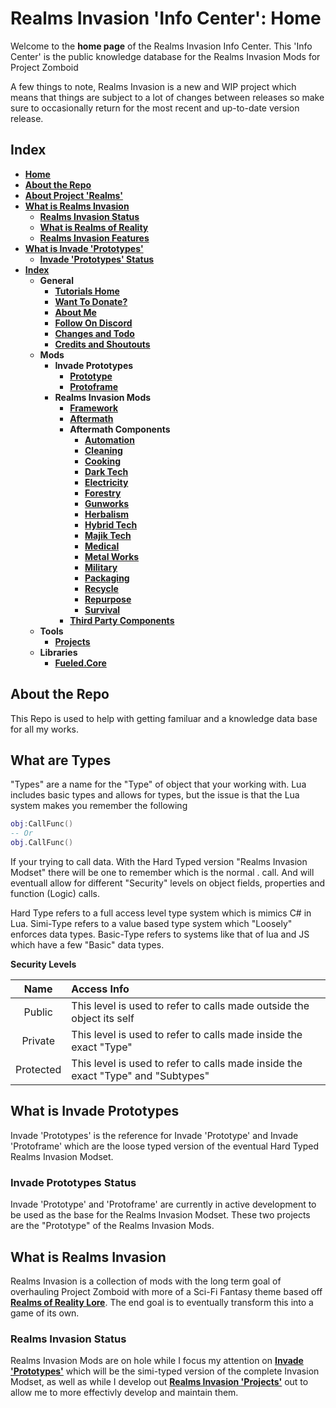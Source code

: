# Realms Invasion 'Info Center': **Home**

Welcome to the **home page** of the Realms Invasion Info Center. 
This 'Info Center' is the public knowledge database for the Realms Invasion Mods for Project Zomboid

A few things to note, 
Realms Invasion is a new and WIP project which means that things are subject to a lot of changes between releases so make sure to occasionally return for the most recent and up-to-date version release.

## **Index**
- [**Home**](https://github.com/FueledByOCHD/Realms-Invasion-Info-Center/blob/develop/README.md)
- [**About the Repo**](https://github.com/FueledByOCHD/Realms-Invasion-Info-Center/blob/develop/README.md#about-the-repo)
- [**About Project 'Realms'**](https://github.com/FueledByOCHD/Realms-Invasion-Info-Center/blob/develop/AboutProjectRealms.md)
- [**What is Realms Invasion**](https://github.com/FueledByOCHD/Realms-Invasion-Info-Center/blob/develop/README.md#what-is-realms-invasion)
	- [**Realms Invasion Status**]()
	- [**What is Realms of Reality**](https://github.com/FueledByOCHD/Realms-Invasion-Info-Center/blob/develop/AboutRealmsOfReality.md)
    - [**Realms Invasion Features**](https://github.com/FueledByOCHD/Realms-Invasion-Info-Center/blob/develop/README.md#realms-invasion-features)
- [**What is Invade 'Prototypes'**]()
	- [**Invade 'Prototypes' Status**]()    
- [**Index**](https://github.com/FueledByOCHD/Realms-Invasion-Info-Center/blob/develop/README.md#index)
    - **General**
        - [**Tutorials Home**](https://github.com/FueledByOCHD/Realms-Invasion-Info-Center/blob/develop/Tutorials/TutorialsHome.md)
        - [**Want To Donate?**](https://github.com/FueledByOCHD/Realms-Invasion-Info-Center/blob/develop/DonateToRI.md)
        - [**About Me**](https://github.com/FueledByOCHD/Realms-Invasion-Info-Center/blob/develop/AboutMe.md)
        - [**Follow On Discord**](https://discord.gg/8P2kvwm)
        - [**Changes and Todo**](https://github.com/FueledByOCHD/Realms-Invasion-Info-Center/blob/develop/Changes/RI_Todos.md)
        - [**Credits and Shoutouts**](https://github.com/FueledByOCHD/Realms-Invasion-Info-Center/blob/develop/Credits/RI_FullCredits.md)
    - **Mods**
		- **Invade Prototypes**
			- [**Prototype**](https://github.com/FueledByOCHD/Realms-Invasion-Info-Center/blob/develop/Mods/Prototypes/Prototype/InvadeProto.md)
			- [**Protoframe**]()
		- **Realms Invasion Mods**
        	- [**Framework**](https://github.com/FueledByOCHD/Realms-Invasion-Info-Center/blob/develop/Mods/Framework/RI_Frame.md)
        	- [**Aftermath**](https://github.com/FueledByOCHD/Realms-Invasion-Info-Center/blob/develop/Mods/Aftermath/RI_Aftermath.md)
        	- **Aftermath Components**
            	- [**Automation**](https://github.com/FueledByOCHD/Realms-Invasion-Info-Center/blob/develop/Mods/Aftermath/Components/Automation/RI_Automate.md)
            	- [**Cleaning**](https://github.com/FueledByOCHD/Realms-Invasion-Info-Center/blob/develop/Mods/Aftermath/Components/Cleaning/RI_Clean.md)
            	- [**Cooking**](https://github.com/FueledByOCHD/Realms-Invasion-Info-Center/blob/develop/Mods/Aftermath/Components/Cooking/RI_Cook.md)
            	- [**Dark Tech**](https://github.com/FueledByOCHD/Realms-Invasion-Info-Center/blob/develop/Mods/Aftermath/Components/DarkTech/RI_TechDark.md)
            	- [**Electricity**](https://github.com/FueledByOCHD/Realms-Invasion-Info-Center/blob/develop/Mods/Aftermath/Components/Electricity/RI_Electric.md)
            	- [**Forestry**](https://github.com/FueledByOCHD/Realms-Invasion-Info-Center/blob/develop/Mods/Aftermath/Components/Forestry/RI_Log.md)
            	- [**Gunworks**](https://github.com/FueledByOCHD/Realms-Invasion-Info-Center/blob/develop/Mods/Aftermath/Components/Gunworks/RI_Guns.md)
            	- [**Herbalism**](https://github.com/FueledByOCHD/Realms-Invasion-Info-Center/blob/develop/Mods/Aftermath/Components/Herbalism/RI_Herb.md)
            	- [**Hybrid Tech**](https://github.com/FueledByOCHD/Realms-Invasion-Info-Center/blob/develop/Mods/Aftermath/Components/HybridTech/RI_TechHybrid.md)
            	- [**Majik Tech**](https://github.com/FueledByOCHD/Realms-Invasion-Info-Center/blob/develop/Mods/Aftermath/Components/MajikTech/RI_TechMajik.md)
            	- [**Medical**](https://github.com/FueledByOCHD/Realms-Invasion-Info-Center/blob/develop/Mods/Aftermath/Components/Medical/RI_Heal.md)
            	- [**Metal Works**](https://github.com/FueledByOCHD/Realms-Invasion-Info-Center/blob/develop/Mods/Aftermath/Components/Metal%20Works/RI_Smith.md)
            	- [**Military**](https://github.com/FueledByOCHD/Realms-Invasion-Info-Center/blob/develop/Mods/Aftermath/Components/Military/RI_QRF.md)
            	- [**Packaging**](https://github.com/FueledByOCHD/Realms-Invasion-Info-Center/blob/develop/Mods/Aftermath/Components/Packaging/RI_Package.md)
            	- [**Recycle**](https://github.com/FueledByOCHD/Realms-Invasion-Info-Center/blob/develop/Mods/Aftermath/Components/Recycle/RI_Recycle.md)
            	- [**Repurpose**](https://github.com/FueledByOCHD/Realms-Invasion-Info-Center/blob/develop/Mods/Aftermath/Components/Repurpase/RI_Reuse.md)
            	- [**Survival**](https://github.com/FueledByOCHD/Realms-Invasion-Info-Center/blob/develop/Mods/Aftermath/Components/Survival/RI_Survival.md)
        	- [**Third Party Components**](https://github.com/FueledByOCHD/Realms-Invasion-Info-Center/blob/develop/Mods/Aftermath/Components/ThirdPartyMods.md)
    - **Tools**
        - [**Projects**](https://github.com/FueledByOCHD/Realms-Invasion-Info-Center/blob/develop/Tools/Projects/RI_Projects.md)
    - **Libraries**
        - [**Fueled.Core**](https://github.com/FueledByOCHD/Realms-Invasion-Info-Center/blob/develop/Libraries/Fueled%20Core/FueledCore.md)



## **About the Repo**

This Repo is used to help with getting familuar and a knowledge data base for all my works.

## **What are Types**

"Types" are a name for the "Type" of object that your working with. Lua includes basic types and allows for types, but the issue is that the Lua system makes you remember the following

```lua
obj:CallFunc()
-- Or
obj.CallFunc()
```

If your trying to call data. With the Hard Typed version "Realms Invasion Modset" there will be one
to remember which is the normal . call. And will eventuall allow for different "Security" levels on object fields, properties and function (Logic) calls.

Hard Type refers to a full access level type system which is mimics C# in Lua.
Simi-Type refers to a value based type system which "Loosely" enforces data types.
Basic-Type refers to systems like that of lua and JS which have a few "Basic" data types.

**Security Levels**

|Name|Access Info|
|:---:|:---|
|Public|This level is used to refer to calls made outside the object its self|
|Private|This level is used to refer to calls made inside the exact "Type"|
|Protected|This level is used to refer to calls made inside the exact "Type" and "Subtypes"|

## **What is Invade Prototypes**

Invade 'Prototypes' is the reference for Invade 'Prototype' and Invade 'Protoframe' which are the loose typed version of the eventual Hard Typed Realms Invasion Modset. 

### **Invade Prototypes Status**

Invade 'Prototype' and 'Protoframe' are currently in active development to be used as the base for the Realms Invasion Modset. These two projects are the "Prototype" of the Realms Invasion Mods.

## **What is Realms Invasion**

Realms Invasion is a collection of mods with the long term goal of overhauling Project Zomboid with more of a Sci-Fi Fantasy theme based off [**Realms of Reality Lore**](https://github.com/FueledByOCHD/Realms-Invasion-Info-Center/blob/develop/AboutRealmsOfReality.md). The end goal is to eventually transform this into a game of its own.

### **Realms Invasion Status**

Realms Invasion Mods are on hole while I focus my attention on [**Invade 'Prototypes'**]() which will be the simi-typed version of the complete Invasion Modset, as well as while I develop out [**Realms Invasion 'Projects'**](https://github.com/FueledByOCHD/Realms-Invasion-Info-Center/blob/develop/Tools/Projects/RI_Projects.md) out to allow me to more effectivly develop and maintain them.
